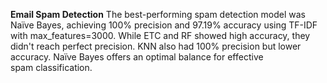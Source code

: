 **Email Spam Detection**
The best-performing spam detection model was Naïve Bayes, achieving 100% precision and 97.19% accuracy using TF-IDF with max_features=3000. While ETC and RF showed high accuracy, they didn't reach perfect precision. KNN also had 100% precision but lower accuracy. Naïve Bayes offers an optimal balance for effective spam classification.
